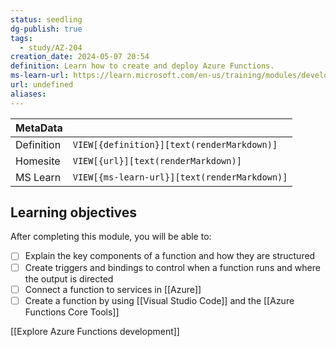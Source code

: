 ```yaml
---
status: seedling
dg-publish: true
tags:
  - study/AZ-204
creation_date: 2024-05-07 20:54
definition: Learn how to create and deploy Azure Functions.
ms-learn-url: https://learn.microsoft.com/en-us/training/modules/develop-azure-functions/
url: undefined
aliases:
---
```


| MetaData   |                                              |
| ---------- | -------------------------------------------- |
| Definition | `VIEW[{definition}][text(renderMarkdown)]`   |
| Homesite   | `VIEW[{url}][text(renderMarkdown)]`          |
| MS Learn   | `VIEW[{ms-learn-url}][text(renderMarkdown)]` |

## Learning objectives

After completing this module, you will be able to:

- [ ] Explain the key components of a function and how they are structured
- [ ] Create triggers and bindings to control when a function runs and where the output is directed
- [ ] Connect a function to services in [[Azure]]
- [ ] Create a function by using [[Visual Studio Code]] and the [[Azure Functions Core Tools]]

[[Explore Azure Functions development]] 
